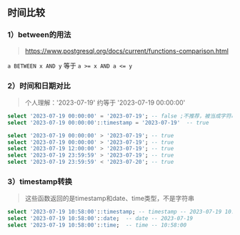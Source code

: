 
## 时间比较

### 1）between的用法 

> https://www.postgresql.org/docs/current/functions-comparison.html

`a BETWEEN x AND y`
等于
`a >= x AND a <= y`

### 2）时间和日期对比

> 个人理解：'2023-07-19' 约等于 '2023-07-19 00:00:00'
```sql
select '2023-07-19 00:00:00' = '2023-07-19'; -- false ;不推荐，被当成字符串了吧
select '2023-07-19 00:00:00'::timestamp = '2023-07-19'  -- true  

select '2023-07-19 00:00:00' > '2023-07-19'; -- true
select '2023-07-19 00:00:00' > '2023-07-19'; -- true
select '2023-07-19 12:00:00' > '2023-07-19'; -- true
select '2023-07-19 23:59:59' > '2023-07-19'; -- true
select '2023-07-19 23:59:59' < '2023-07-20'; -- true
```

### 3）timestamp转换

> 这些函数返回的是timestamp和date、time类型，不是字符串  
```sql
select '2023-07-19 10:58:00'::timestamp; -- timestamp -- 2023-07-19 10:58:00.000
select '2023-07-19 10:58:00'::date;  -- date -- 2023-07-19
select '2023-07-19 10:58:00'::time;  -- time -- 10:58:00
```
